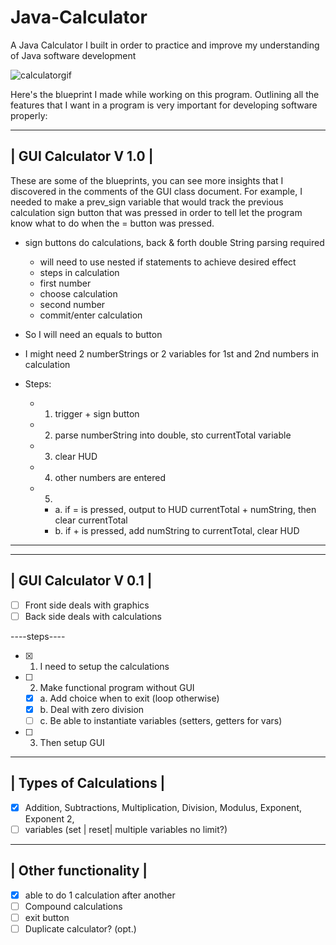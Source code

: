 # Java-Calculator
A Java Calculator I built in order to practice and improve my understanding of Java software development

![calculatorgif](https://user-images.githubusercontent.com/20666753/52526177-123f7f80-2c83-11e9-87eb-7fa0dbf88713.gif)


Here's the blueprint I made while working on this program. Outlining all the features that I want in a program is very important for developing software properly:

------------------
| GUI Calculator V 1.0 |
------------------
These are some of the blueprints, you can see more insights that I discovered in the comments of the GUI class document. For example, I needed to make a prev_sign variable that would track the previous calculation sign button that was pressed in order to tell let the program know what to do when the = button was pressed.
 
 * sign buttons do calculations, back & forth double String parsing required
	* will need to use nested if statements to achieve desired effect 
	* steps in calculation
	* first number
	* choose calculation
	* second number
	* commit/enter calculation
* So I will need an equals to button
* I might need 2 numberStrings or 2 variables for 1st and 2nd numbers in calculation

* Steps:
	* 1. trigger + sign button
	* 2. parse numberString into double, sto currentTotal variable
	* 3. clear HUD
	* 4. other numbers are entered 
	* 5.
		* a. if = is pressed, output to HUD currentTotal + numString, then clear currentTotal
		* b. if + is pressed, add numString to currentTotal, clear HUD

 ------------------
 ------------------
 | GUI Calculator V 0.1 |
 ------------------
 
 * [ ] Front side deals with graphics 
 * [ ] Back side deals with calculations
 
 ----steps----
 * [X] 1. I need to setup the calculations
 * [ ] 2. Make functional program without GUI
   * [X] a. Add choice when to exit (loop otherwise)
   * [X] b. Deal with zero division
   * [ ] c. Be able to instantiate variables (setters, getters for vars)
 * [ ] 3. Then setup GUI
 -------------------------
 | Types of Calculations |
 -------------------------
 * [X] Addition, Subtractions, Multiplication, Division, Modulus, Exponent, Exponent 2, 
 * [ ] variables (set | reset| multiple variables no limit?)
 -----------------------
 | Other functionality |
 -----------------------
 * [X] able to do 1 calculation after another
 * [ ] Compound calculations
 * [ ] exit button
 * [ ] Duplicate calculator? (opt.)
